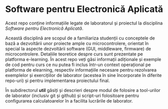 # Software pentru Electronică Aplicată
Acest repo conține informațiile legate de laboratorul și proiectul la disciplina
_Software pentru Electronică Aplicată_.

Această disciplină are scopul de a familiariza studenții cu conceptele de bază a dezvoltării
unor proiecte ample cu microcontrolere, orientat în special la aspecte dezvoltării software
(GUI, middleware, firmware) de microcontrolere. Detaliile teoretice despre curs
sunt prezentate pe platforma e-learning. În acest repo veți găsi informații adiționale
și exemple de cod pentru curs ce nu putea fi inclus într-un context operațional pe
platforma de elearning, respectiv informațiile necesare pentru rezolvarea exemplelor
și exercițiilor de laborator (acestea în sine încorporate în diferite repo-uri) și
pentru implementarea proiectului final.

În subdirectorul **util** găsiți și descrieri despre modul de folosire a tool-urilor
de laborator (inclusiv git și github) și script-uri folositoare pentru configurarea
calculatoarelor în a facilita lucrările de laborator.
